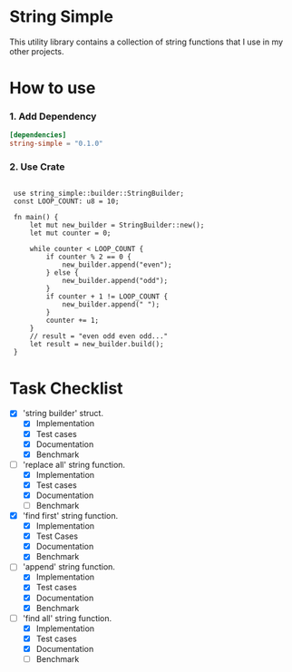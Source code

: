 # String Simple
This utility library contains a collection of string functions that I use in my other projects. 

# How to use

### 1. Add Dependency
```toml
[dependencies]
string-simple = "0.1.0"
```

### 2. Use Crate
```doctestinjectablerust

 use string_simple::builder::StringBuilder;
 const LOOP_COUNT: u8 = 10;

 fn main() {
     let mut new_builder = StringBuilder::new();
     let mut counter = 0;

     while counter < LOOP_COUNT {
         if counter % 2 == 0 {
             new_builder.append("even");
         } else {
             new_builder.append("odd");
         }
         if counter + 1 != LOOP_COUNT {
             new_builder.append(" ");
         }
         counter += 1;
     }
     // result = "even odd even odd..."
     let result = new_builder.build();
 }
```

# Task Checklist

 - [x] 'string builder' struct.
   - [x] Implementation
   - [x] Test cases
   - [x] Documentation
   - [x] Benchmark
 - [ ] 'replace all' string function.
   - [x] Implementation
   - [x] Test cases
   - [x] Documentation
   - [ ] Benchmark
 - [x] 'find first' string function.
   - [x] Implementation 
   - [x] Test Cases
   - [x] Documentation
   - [x] Benchmark
 - [ ] 'append' string function.
   - [x] Implementation
   - [x] Test cases
   - [x] Documentation
   - [x] Benchmark
 - [ ] 'find all' string function.
   - [x] Implementation
   - [x] Test cases
   - [x] Documentation
   - [ ] Benchmark